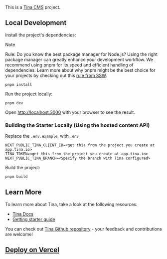 This is a [Tina CMS](https://tina.io/) project.

## Local Development

Install the project's dependencies:

> [!NOTE]  
> Rule: Do you know the best package manager for Node.js? Using the right package manager can greatly enhance your development workflow. We recommend using pnpm for its speed and efficient handling of dependencies. Learn more about why pnpm might be the best choice for your projects by checking out this [rule from SSW](https://www.ssw.com.au/rules/best-package-manager-for-node/).

```
pnpm install
```

Run the project locally:

```
pnpm dev
```

Open [http://localhost:3000](http://localhost:3000) with your browser to see the result.

### Building the Starter Locally (Using the hosted content API)

Replace the `.env.example`, with `.env`

```
NEXT_PUBLIC_TINA_CLIENT_ID=<get this from the project you create at app.tina.io>
TINA_TOKEN=<get this from the project you create at app.tina.io>
NEXT_PUBLIC_TINA_BRANCH=<Specify the branch with Tina configured>
```

Build the project:

```bash
pnpm build
```

## Learn More

To learn more about Tina, take a look at the following resources:

- [Tina Docs](https://tina.io/docs)
- [Getting starter guide](https://tina.io/guides/tina-cloud/starter/overview/)

You can check out [Tina Github repository](https://github.com/tinacms/tinacms) - your feedback and contributions are welcome!

## [Deploy on Vercel](https://tina.io/guides/tina-cloud/add-tinacms-to-existing-site/deployment/)
